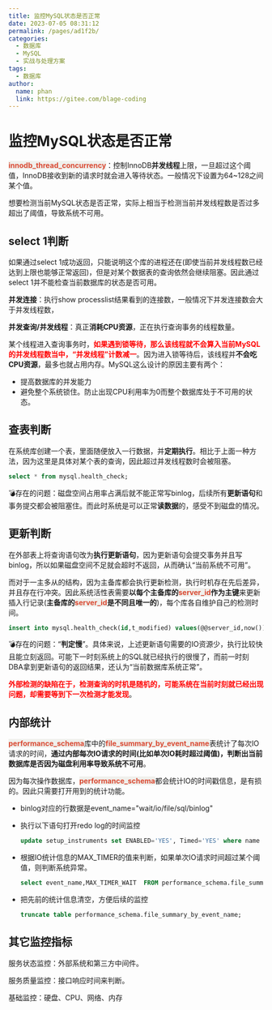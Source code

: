 ```yaml
---
title: 监控MySQL状态是否正常
date: 2023-07-05 08:31:12
permalink: /pages/ad1f2b/
categories:
  - 数据库
  - MySQL
  - 实战与处理方案
tags:
  - 数据库
author: 
  name: phan
  link: https://gitee.com/blage-coding
---
```

# 监控MySQL状态是否正常

<font style="background: rgb(240, 240, 236)" color="#d94a33">**innodb_thread_concurrency**</font>：控制InnoDB**并发线程**上限，一旦超过这个阈值，InnoDB接收到新的请求时就会进入等待状态。一般情况下设置为64~128之间某个值。

想要检测当前MySQL状态是否正常，实际上相当于检测当前并发线程数是否过多超出了阈值，导致系统不可用。

## select 1判断

如果通过select 1成功返回，只能说明这个库的进程还在(即使当前并发线程数已经达到上限也能够正常返回)，但是对某个数据表的查询依然会继续阻塞。因此通过select 1并不能检查当前数据库的状态是否可用。

**并发连接**：执行show processlist结果看到的连接数，一般情况下并发连接数会大于并发线程数，

**并发查询/并发线程**：真正**消耗CPU资源**，正在执行查询事务的线程数量。

某个线程进入查询事务时，<font color="red">**如果遇到锁等待，那么该线程就不会算入当前MySQL的并发线程数当中，“并发线程”计数减一**</font>。因为进入锁等待后，该线程并**不会吃CPU资源**，最多也就占用内存。MySQL这么设计的原因主要有两个：

- 提高数据库的并发能力
- 避免整个系统锁住。防止出现CPU利用率为0而整个数据库处于不可用的状态。

## 查表判断

在系统库创建一个表，里面随便放入一行数据，并**定期执行**。相比于上面一种方法，因为这里是具体对某个表的查询，因此超过并发线程数时会被阻塞。

```sql
select * from mysql.health_check;
```

💣存在的问题：磁盘空间占用率占满后就不能正常写binlog，后续所有**更新语句**和事务提交都会被阻塞住。而此时系统是可以正常**读数据**的，感受不到磁盘的情况。

## 更新判断

在外部表上将查询语句改为**执行更新语句**，因为更新语句会提交事务并且写binlog，所以如果磁盘空间不足就会超时不返回，从而确认“当前系统不可用”。

而对于一主多从的结构，因为主备库都会执行更新检测，执行时机存在先后差异，并且存在行冲突。因此系统活性表需要**以每个主备库的<font style="background: rgb(240, 240, 236)" color="#d94a33">server_id</font>作为主键**来更新插入行记录(**主备库的<font style="background: rgb(240, 240, 236)" color="#d94a33">server_id</font>是不同且唯一的**)，每个库各自维护自己的检测时间。

```sql
insert into mysql.health_check(id,t_modified) values(@@server_id,now()) on duplicate key update t_modified=now();
```

💣存在的问题：“**判定慢**”。具体来说，上述更新语句需要的IO资源少，执行比较快且能立刻返回。可能下一时刻系统上的SQL就已经执行的很慢了，而前一时刻DBA拿到更新语句的返回结果，还认为“当前数据库系统正常”。

<font color="red">**外部检测的缺陷在于，检测查询的时机是随机的，可能系统在当前时刻就已经出现问题，却需要等到下一次检测才能发现**</font>。

## 内部统计

<font style="background: rgb(240, 240, 236)" color="#d94a33">**performance_schema**</font>库中的<font style="background: rgb(240, 240, 236)" color="#d94a33">**file_summary_by_event_name**</font>表统计了每次IO请求的时间，**通过内部每次IO请求的时间(比如单次IO耗时超过阈值)，判断出当前数据库是否因为磁盘利用率导致系统不可用**。

因为每次操作数据库，<font style="background: rgb(240, 240, 236)" color="#d94a33">**performance_schema**</font>都会统计IO的时间戳信息，是有损的。因此只需要打开用到的统计功能。

- binlog对应的行数据是event_name="wait/io/file/sql/binlog"

- 执行以下语句打开redo log的时间监控

  ```sql
  update setup_instruments set ENABLED='YES', Timed='YES' where name like '%wait/io/file/innodb/innodb_log_file%';
  ```

- 根据IO统计信息的MAX_TIMER的值来判断，如果单次IO请求时间超过某个阈值，则判断系统异常。

  ```sql
  select event_name,MAX_TIMER_WAIT  FROM performance_schema.file_summary_by_event_name where event_name in ('wait/io/file/innodb/innodb_log_file','wait/io/file/sql/binlog') and MAX_TIMER_WAIT>200*1000000000;
  ```

- 把先前的统计信息清空，方便后续的监控

  ```sql
  truncate table performance_schema.file_summary_by_event_name;
  ```

## 其它监控指标

服务状态监控：外部系统和第三方中间件。

服务质量监控：接口响应时间来判断。

基础监控：硬盘、CPU、网络、内存